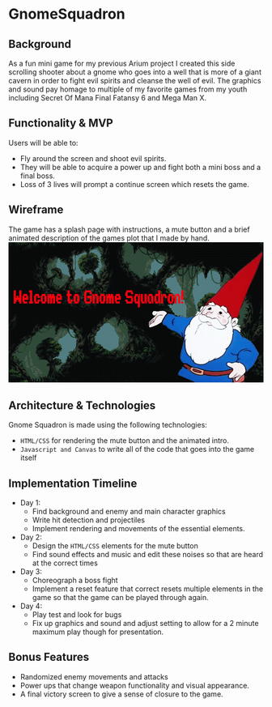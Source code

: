# GnomeSquadron


## Background
As a fun mini game for my previous Arium project I created this side scrolling shooter about a gnome who goes into a well that is more of a giant cavern in order to fight evil spirits and cleanse the well of evil.   The graphics and sound pay homage to multiple of my favorite games from my youth including Secret Of Mana Final Fatansy 6 and Mega Man X.

## Functionality & MVP
Users will be able to:
* Fly around the screen and shoot evil spirits.
* They will be able to acquire a power up and fight both a mini boss and a final boss.
* Loss of 3 lives will prompt a continue screen which resets the game.


## Wireframe
The game has a splash page with instructions, a mute button and a brief animated description of the games plot that I made by hand.
<img src='./images/amazing.gif' />


## Architecture & Technologies
Gnome Squadron is made using the following technologies:
* `HTML/CSS` for rendering the mute button and the animated intro.
* `Javascript and Canvas` to write all of the code that goes into the game itself


## Implementation Timeline
* Day 1: 
    * Find background and enemy and main character graphics 
    * Write hit detection and projectiles 
    * Implement rendering and movements of the essential elements.
* Day 2:
    * Design the `HTML/CSS` elements for the mute button
    * Find sound effects and music and edit these noises so that are heard at the correct times
* Day 3:
    * Choreograph a boss fight 
    * Implement a reset feature that correct resets multiple elements in the game so that the game can be played through again.
* Day 4:
    * Play test and look for bugs
    * Fix up graphics and sound and adjust setting to allow for a 2 minute maximum play though for presentation.

## Bonus Features

* Randomized enemy movements and attacks
* Power ups that change weapon functionality and visual appearance.
* A final victory screen to give a sense of closure to the game.
